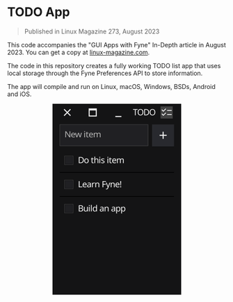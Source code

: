 # TODO App

> Published in Linux Magazine 273, August 2023

This code accompanies the "GUI Apps with Fyne" In-Depth article in August 2023.
You can get a copy at [linux-magazine.com](https://www.linux-magazine.com/Issues/2023/273).

The code in this repository creates a fully working TODO list app that uses
local storage through the Fyne Preferences API to store information.

The app will compile and run on Linux, macOS, Windows, BSDs, Android and iOS.

<p style="text-align: center;">
<img width="296" height="439" src="img/screenshot.png" />
</p>
